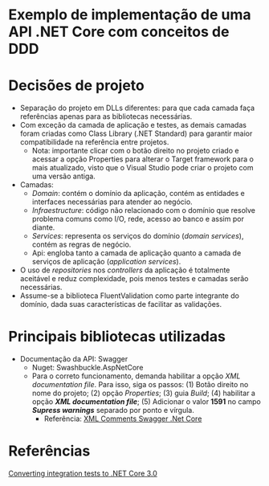 # Exemplo de implementação de uma API .NET Core com conceitos de DDD



# Decisões de projeto

- Separação do projeto em DLLs diferentes: para que cada camada faça referências apenas para as bibliotecas necessárias.
- Com exceção da camada de aplicação e testes, as demais camadas foram criadas como Class Library (.NET Standard) para garantir maior compatibilidade na referência entre projetos.
  - Nota: importante clicar com o botão direito no projeto criado e acessar a opção Properties para alterar o Target framework para o mais atualizado, visto que o Visual Studio pode criar o projeto com uma versão antiga.
- Camadas:
  - *Domain*: contém o domínio da aplicação, contém as entidades e interfaces necessárias para atender ao negócio.
  - *Infraestructure*: código não relacionado com o domínio que resolve problema comuns como I/O, rede, acesso ao banco e assim por diante.
  - *Services*: representa os serviços do domínio (*domain services*), contém as regras de negócio.
  - Api: engloba tanto a camada de aplicação quanto a camada de serviços de aplicação (*application services*).
- O uso de *repositories* nos *controllers* da aplicação é totalmente aceitável e reduz complexidade, pois menos testes e camadas serão necessárias.
- Assume-se a biblioteca FluentValidation como parte integrante do domínio, dada suas características de facilitar as validações.



# Principais bibliotecas utilizadas

- Documentação da API: Swagger
  - Nuget: Swashbuckle.AspNetCore
  - Para o correto funcionamento, demanda habilitar a opção *XML documentation file*. Para isso, siga os passos: (1) Botão direito no nome do projeto; (2) opção *Properties*; (3) guia *Build*; (4)  habilitar a opção ***XML documentation file***; (5) Adicionar o valor **1591** no campo ***Supress warnings*** separado por ponto e vírgula.
    - Referência: [XML Comments Swagger .Net Core](https://medium.com/c-sharp-progarmming/xml-comments-swagger-net-core-a390942d3329)

# Referências

[Converting integration tests to .NET Core 3.0](https://andrewlock.net/converting-integration-tests-to-net-core-3/)